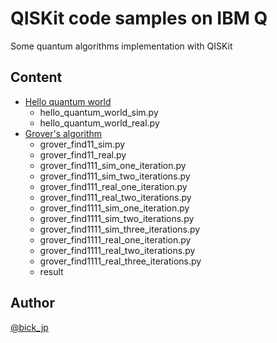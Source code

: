 # QISKit code samples on IBM Q
Some quantum algorithms implementation with QISKit

## Content
- [Hello quantum world](https://github.com/bick-jp/ibmq/tree/master/hello_quantum_world)
	- hello_quantum_world_sim.py
	- hello_quantum_world_real.py
- [Grover's algorithm](https://github.com/bick-jp/ibmq/tree/master/grovers_algorithm)
	- grover_find11_sim.py
	- grover_find11_real.py
	- grover_find111_sim_one_iteration.py
	- grover_find111_sim_two_iterations.py
	- grover_find111_real_one_iteration.py
	- grover_find111_real_two_iterations.py
	- grover_find1111_sim_one_iteration.py
	- grover_find1111_sim_two_iterations.py
	- grover_find1111_sim_three_iterations.py
	- grover_find1111_real_one_iteration.py
	- grover_find1111_real_two_iterations.py
	- grover_find1111_real_three_iterations.py
	- result

## Author
[@bick_jp](https://twitter.com/bick_jp)